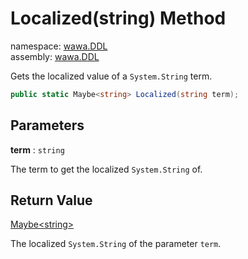 # Localized\(string\) Method

namespace: [wawa\.DDL](../../wawa.DDL.md)<br />
assembly: [wawa\.DDL](../../../wawa.DDL.md)

Gets the localized value of a `System.String` term\.

```csharp
public static Maybe<string> Localized(string term);
```

## Parameters

__term__ : `string`

The term to get the localized `System.String` of\.

## Return Value

[Maybe\<string\>](../../../wawa.Optionals/wawa.Optionals/Maybe\`1.md)

The localized `System.String` of the parameter `term`\.

